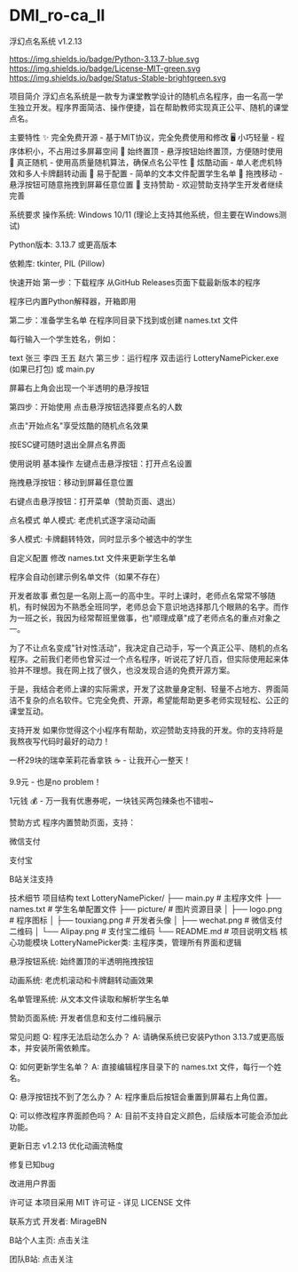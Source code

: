 # DMI_ro-ca_ll
浮幻点名系统 v1.2.13

https://img.shields.io/badge/Python-3.13.7-blue.svg https://img.shields.io/badge/License-MIT-green.svg https://img.shields.io/badge/Status-Stable-brightgreen.svg

项目简介
浮幻点名系统是一款专为课堂教学设计的随机点名程序，由一名高一学生独立开发。程序界面简洁、操作便捷，旨在帮助教师实现真正公平、随机的课堂点名。

主要特性
✨ 完全免费开源 - 基于MIT协议，完全免费使用和修改
🖥️ 小巧轻量 - 程序体积小，不占用过多屏幕空间
🎯 始终置顶 - 悬浮按钮始终置顶，方便随时使用
🎲 真正随机 - 使用高质量随机算法，确保点名公平性
🎨 炫酷动画 - 单人老虎机特效和多人卡牌翻转动画
📝 易于配置 - 简单的文本文件配置学生名单
🔄 拖拽移动 - 悬浮按钮可随意拖拽到屏幕任意位置
💝 支持赞助 - 欢迎赞助支持学生开发者继续完善

系统要求
操作系统: Windows 10/11 (理论上支持其他系统，但主要在Windows测试)

Python版本: 3.13.7 或更高版本

依赖库: tkinter, PIL (Pillow)

快速开始
第一步：下载程序
从GitHub Releases页面下载最新版本的程序

程序已内置Python解释器，开箱即用

第二步：准备学生名单
在程序同目录下找到或创建 names.txt 文件

每行输入一个学生姓名，例如：

text
张三
李四
王五
赵六
第三步：运行程序
双击运行 LotteryNamePicker.exe (如果已打包) 或 main.py

屏幕右上角会出现一个半透明的悬浮按钮

第四步：开始使用
点击悬浮按钮选择要点名的人数

点击"开始点名"享受炫酷的随机点名效果

按ESC键可随时退出全屏点名界面

使用说明
基本操作
左键点击悬浮按钮：打开点名设置

拖拽悬浮按钮：移动到屏幕任意位置

右键点击悬浮按钮：打开菜单（赞助页面、退出）

点名模式
单人模式: 老虎机式逐字滚动动画

多人模式: 卡牌翻转特效，同时显示多个被选中的学生

自定义配置
修改 names.txt 文件来更新学生名单

程序会自动创建示例名单文件（如果不存在）

开发者故事
煮包是一名刚上高一的高中生。平时上课时，老师点名常常不够随机，有时候因为不熟悉全班同学，老师总会下意识地选择那几个眼熟的名字。而作为一班之长，我因为经常帮班里做事，也"顺理成章"成了老师点名的重点对象之一。

为了不让点名变成"针对性活动"，我决定自己动手，写一个真正公平、随机的点名程序。之前我们老师也曾买过一个点名程序，听说花了好几百，但实际使用起来体验并不理想。我在网上找了很久，也没发现合适的免费开源方案。

于是，我结合老师上课的实际需求，开发了这款量身定制、轻量不占地方、界面简洁不复杂的点名软件。它完全免费、开源，希望能帮助更多老师实现轻松、公正的课堂互动。

支持开发
如果你觉得这个小程序有帮助，欢迎赞助支持我的开发。你的支持将是我熬夜写代码时最好的动力！

一杯29块的瑞幸茉莉花香拿铁 ☕ - 让我开心一整天！

9.9元 - 也是no problem！

1元钱 💰 - 万一我有优惠券呢，一块钱买两包辣条也不错啦~

赞助方式
程序内置赞助页面，支持：

微信支付

支付宝

B站关注支持

技术细节
项目结构
text
LotteryNamePicker/
├── main.py              # 主程序文件
├── names.txt            # 学生名单配置文件
├── picture/             # 图片资源目录
│   ├── logo.png        # 程序图标
│   ├── touxiang.png    # 开发者头像
│   ├── wechat.png      # 微信支付二维码
│   └── Alipay.png      # 支付宝二维码
└── README.md           # 项目说明文档
核心功能模块
LotteryNamePicker类: 主程序类，管理所有界面和逻辑

悬浮按钮系统: 始终置顶的半透明拖拽按钮

动画系统: 老虎机滚动和卡牌翻转动画效果

名单管理系统: 从文本文件读取和解析学生名单

赞助页面系统: 开发者信息和支付二维码展示

常见问题
Q: 程序无法启动怎么办？
A: 请确保系统已安装Python 3.13.7或更高版本，并安装所需依赖库。

Q: 如何更新学生名单？
A: 直接编辑程序目录下的 names.txt 文件，每行一个姓名。

Q: 悬浮按钮找不到了怎么办？
A: 程序重启后按钮会重置到屏幕右上角位置。

Q: 可以修改程序界面颜色吗？
A: 目前不支持自定义颜色，后续版本可能会添加此功能。

更新日志
v1.2.13
优化动画流畅度

修复已知bug

改进用户界面

许可证
本项目采用 MIT 许可证 - 详见 LICENSE 文件

联系方式
开发者: MirageBN

B站个人主页: 点击关注

团队B站: 点击关注
